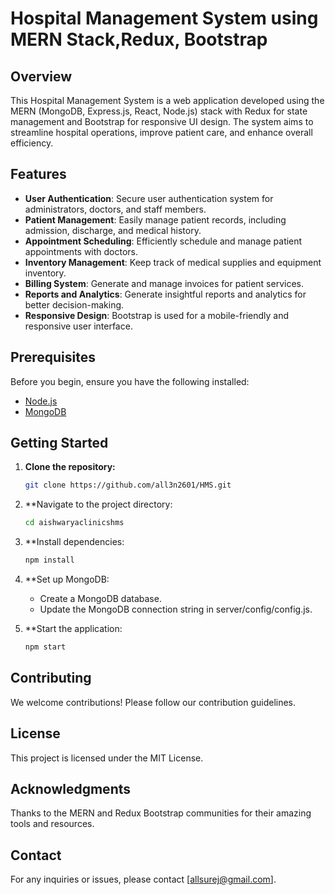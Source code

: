 # Hospital Management System using MERN Stack,Redux, Bootstrap

## Overview

This Hospital Management System is a web application developed using the MERN (MongoDB, Express.js, React, Node.js) stack with Redux for state management and Bootstrap for responsive UI design. The system aims to streamline hospital operations, improve patient care, and enhance overall efficiency.

## Features

- **User Authentication**: Secure user authentication system for administrators, doctors, and staff members.
- **Patient Management**: Easily manage patient records, including admission, discharge, and medical history.
- **Appointment Scheduling**: Efficiently schedule and manage patient appointments with doctors.
- **Inventory Management**: Keep track of medical supplies and equipment inventory.
- **Billing System**: Generate and manage invoices for patient services.
- **Reports and Analytics**: Generate insightful reports and analytics for better decision-making.
- **Responsive Design**: Bootstrap is used for a mobile-friendly and responsive user interface.

## Prerequisites

Before you begin, ensure you have the following installed:

- [Node.js](https://nodejs.org/)
- [MongoDB](https://www.mongodb.com/try/download/community)

## Getting Started

1. **Clone the repository:**

   ```bash
   git clone https://github.com/all3n2601/HMS.git
   ```
2. **Navigate to the project directory:

   ```bash
   cd aishwaryaclinicshms
   ```
3. **Install dependencies:

   ```bash
   npm install
   ```
4. **Set up MongoDB:
   - Create a MongoDB database.
   - Update the MongoDB connection string in server/config/config.js.

5. **Start the application:

   ```bash
   npm start
   ```

## Contributing

We welcome contributions! Please follow our contribution guidelines.

## License
This project is licensed under the MIT License.

## Acknowledgments
Thanks to the MERN and Redux Bootstrap communities for their amazing tools and resources.

## Contact
For any inquiries or issues, please contact [allsurej@gmail.com].

